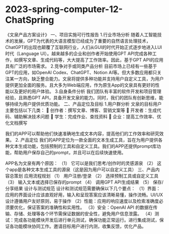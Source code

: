 # 2023-spring-computer-12-ChatSpring
《文泉产品方案设计》
一、项目实施可行性报告
1.行业市场分析
随着人工智能技术的发展，GPT为代表的大语言模型已经成为了重要的自然语言处理技术，ChatGPT的出现也颠覆了互联网行业，人们从GUI的时代开始正式逐步地进入LUI时代（Language UI）。越来越多的企业和创作者开始使用GPT API完成各种工作，如撰写文章、生成代码等，大大提高了工作效率。因此，基于GPT API的应用具有广泛的市场需求。
2.竞争对手或同类产品分析
目前市场上已经有一些基于GPT的应用，如OpenAI Codex、ChatGPT、Notion AI等。但大多数应用都只关注某一方向，缺乏整合能力。文泉将提供多种功能并支持用户自定义工具，为用户提供更加全面的服务。且大多为Web端应用，作为原生App的文泉具有更好的性能以及更好的用户体验。
3.自身条件分析
我们团队有丰富的软件开发和项目管理经验，且熟悉GPT API，具备开发文泉的能力。同时，我们的团队有创新思维，能够持续为用户提供优质功能。
二、产品定位及目标
1.用户群分析
文泉的目标用户主要包括以下几类：
	创作者：撰写文章、博客、营销文案等
	开发者：生成代码、辅助解决技术问题
	学生：完成作业、查找资料
	企业：提高工作效率、优化文档撰写

我们的APP可以帮助他们快速准确地生成文本内容，提高他们的工作效率和研究效果。
2. 产品定位
我们的APP定位为一款全面的文本生成工具，旨在为用户提供各种文本生成功能，包括预制的工具和自定义工具。我们的APP还提供prompt库功能，帮助用户保存自己的prompt，并且可以在后续快速使用。

APP名为文泉有两个原因：
（1）	它可以是我们思考/创作时的灵感源泉
（2）	这个app是各种文本生成工具的源泉（这是因为用户可以自定义工具）
三、产品内容总策划
应用流程规划
（1）	用户注册/登录
（2）	选择预制工具或自定义工具
（3）	输入文本或选择已保存的prompt
（4）	调用GPT API生成结果
（5）	保存/分享结果
设计与测试规范
设计和测试规范需要确保以下几个要点：
（1）界面：应用的界面设计应该直观好用，输入和呈现答案应该清晰易懂，操作流畅。UI/UX设计遵循用户友好原则，易于操作
（2）性能：应用的响应速度以及检索准确度必须要优化，保证答案的准确性和实用性。
（3）安全：OpenAI API 的数据在传输、存储、处理等各个环节需保证数据的安全性，避免用户信息泄露。
（4）测试：完成各功能模块开发后进行单元测试，确保功能正常运行。进行集成测试，保证各功能模块协同工作。邀请目标用户进行内测，收集反馈，优化产品。
